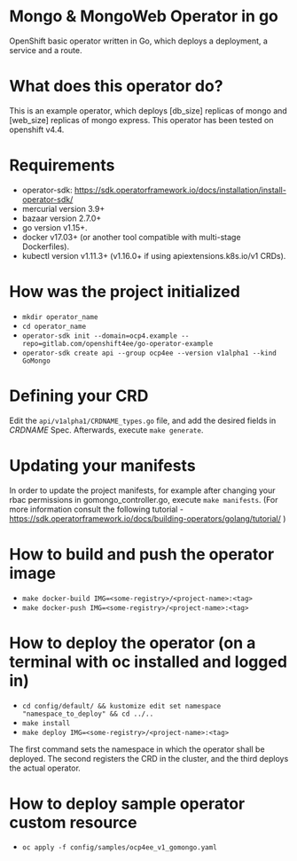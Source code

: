 # Mongo & MongoWeb Operator in go
OpenShift basic operator written in Go, which deploys a deployment, a service and a route.

# What does this operator do?
This is an example operator, which deploys [db_size] replicas of mongo and [web_size] replicas of
mongo express. 
This operator has been tested on openshift v4.4.

# Requirements
- operator-sdk: https://sdk.operatorframework.io/docs/installation/install-operator-sdk/
- mercurial version 3.9+
- bazaar version 2.7.0+
- go version v1.15+.
- docker v17.03+ (or another tool compatible with multi-stage Dockerfiles).
- kubectl version v1.11.3+ (v1.16.0+ if using apiextensions.k8s.io/v1 CRDs).

# How was the project initialized
- `mkdir operator_name`
- `cd operator_name`
- `operator-sdk init --domain=ocp4.example --repo=gitlab.com/openshift4ee/go-operator-example` 
- `operator-sdk create api --group ocp4ee --version v1alpha1 --kind GoMongo`

# Defining your CRD
Edit the `api/v1alpha1/CRDNAME_types.go` file, and add the desired fields in _CRDNAME_ Spec. Afterwards, execute `make generate`.

# Updating your manifests
In order to update the project manifests, for example after changing your rbac permissions in gomongo_controller.go, execute `make manifests`.
(For more information consult the following tutorial - https://sdk.operatorframework.io/docs/building-operators/golang/tutorial/ )

# How to build and push the operator image
- `make docker-build IMG=<some-registry>/<project-name>:<tag>`
- `make docker-push IMG=<some-registry>/<project-name>:<tag>`

# How to deploy the operator (on a terminal with oc installed and logged in)
- `cd config/default/ && kustomize edit set namespace "namespace_to_deploy" && cd ../..`
- `make install`
- `make deploy IMG=<some-registry>/<project-name>:<tag>`

The first command sets the namespace in which the operator shall be deployed. The second registers the CRD in the cluster, and the third deploys the actual operator.

# How to deploy sample operator custom resource
- `oc apply -f config/samples/ocp4ee_v1_gomongo.yaml`

